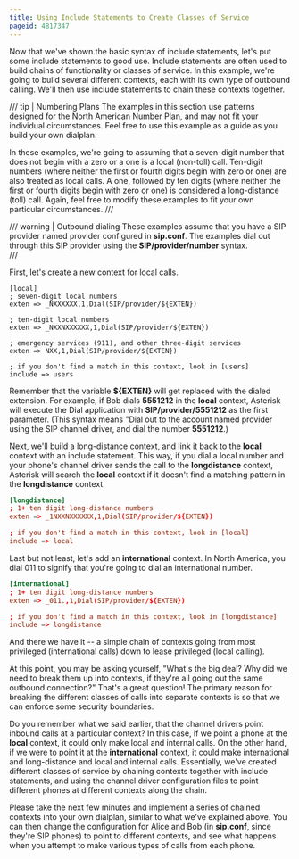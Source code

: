 ```yaml
---
title: Using Include Statements to Create Classes of Service
pageid: 4817347
---
```


Now that we've shown the basic syntax of include statements, let's put some include statements to good use. Include statements are often used to build chains of functionality or classes of service. In this example, we're going to build several different contexts, each with its own type of outbound calling. We'll then use include statements to chain these contexts together.

/// tip | Numbering Plans
The examples in this section use patterns designed for the North American Number Plan, and may not fit your individual circumstances. Feel free to use this example as a guide as you build your own dialplan.

In these examples, we're going to assuming that a seven-digit number that does not begin with a zero or a one is a local (non-toll) call. Ten-digit numbers (where neither the first or fourth digits begin with zero or one) are also treated as local calls. A one, followed by ten digits (where neither the first or fourth digits begin with zero or one) is considered a long-distance (toll) call. Again, feel free to modify these examples to fit your own particular circumstances.
///

/// warning | Outbound dialing
These examples assume that you have a SIP provider named provider configured in **sip.conf**. The examples dial out through this SIP provider using the **SIP/provider/number** syntax.  
///

First, let's create a new context for local calls.

```text linenums="1"
[local]
; seven-digit local numbers
exten => _NXXXXXX,1,Dial(SIP/provider/${EXTEN})

; ten-digit local numbers
exten => _NXXNXXXXXX,1,Dial(SIP/provider/${EXTEN})

; emergency services (911), and other three-digit services
exten => NXX,1,Dial(SIP/provider/${EXTEN})

; if you don't find a match in this context, look in [users]
include => users

```

Remember that the variable **${EXTEN}** will get replaced with the dialed extension. For example, if Bob dials **5551212** in the **local** context, Asterisk will execute the Dial application with **SIP/provider/5551212** as the first parameter. (This syntax means "Dial out to the account named provider using the SIP channel driver, and dial the number **5551212**.)

Next, we'll build a long-distance context, and link it back to the **local** context with an include statement. This way, if you dial a local number and your phone's channel driver sends the call to the **longdistance** context, Asterisk will search the **local** context if it doesn't find a matching pattern in the **longdistance** context.

```conf title=" " linenums="1"
[longdistance]
; 1+ ten digit long-distance numbers
exten => _1NXXNXXXXXX,1,Dial(SIP/provider/${EXTEN})

; if you don't find a match in this context, look in [local]
include => local

```

Last but not least, let's add an **international** context. In North America, you dial 011 to signify that you're going to dial an international number.

```conf title=" " linenums="1"
[international]
; 1+ ten digit long-distance numbers
exten => _011.,1,Dial(SIP/provider/${EXTEN})

; if you don't find a match in this context, look in [longdistance]
include => longdistance

```

And there we have it -- a simple chain of contexts going from most privileged (international calls) down to lease privileged (local calling).

At this point, you may be asking yourself, "What's the big deal? Why did we need to break them up into contexts, if they're all going out the same outbound connection?" That's a great question! The primary reason for breaking the different classes of calls into separate contexts is so that we can enforce some security boundaries.

Do you remember what we said earlier, that the channel drivers point inbound calls at a particular context? In this case, if we point a phone at the **local** context, it could only make local and internal calls. On the other hand, if we were to point it at the **international** context, it could make international and long-distance and local and internal calls. Essentially, we've created different classes of service by chaining contexts together with include statements, and using the channel driver configuration files to point different phones at different contexts along the chain.

Please take the next few minutes and implement a series of chained contexts into your own dialplan, similar to what we've explained above. You can then change the configuration for Alice and Bob (in **sip.conf**, since they're SIP phones) to point to different contexts, and see what happens when you attempt to make various types of calls from each phone.

